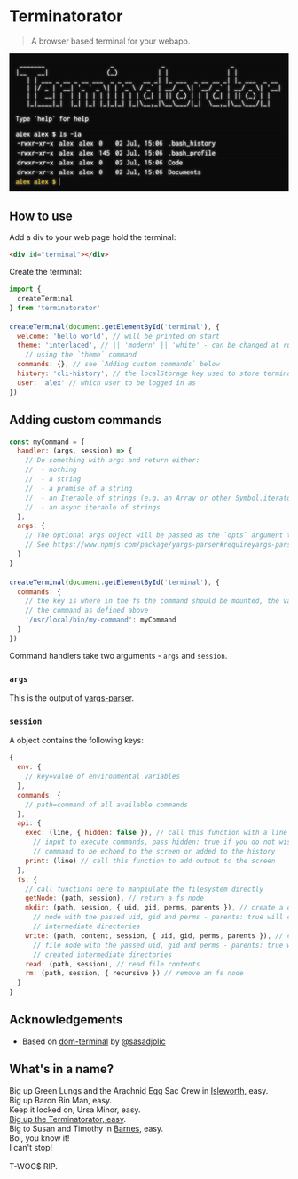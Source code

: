 # Terminatorator

> A browser based terminal for your webapp.

![Image of a Terminatorator running. Looks boss.](./assets/screenshot.png)

## How to use

Add a div to your web page hold the terminal:

```html
<div id="terminal"></div>
```

Create the terminal:

```javascript
import {
  createTerminal
} from 'terminatorator'

createTerminal(document.getElementById('terminal'), {
  welcome: 'hello world', // will be printed on start
  theme: 'interlaced', // || 'modern' || 'white' - can be changed at runtime
    // using the `theme` command
  commands: {}, // see `Adding custom commands` below
  history: 'cli-history', // the localStorage key used to store terminal history
  user: 'alex' // which user to be logged in as
})
```

## Adding custom commands

```javascript
const myCommand = {
  handler: (args, session) => {
    // Do something with args and return either:
    //  - nothing
    //  - a string
    //  - a promise of a string
    //  - an Iterable of strings (e.g. an Array or other Symbol.iterator)
    //  - an async iterable of strings
  },
  args: {
    // The optional args object will be passed as the `opts` argument to yargs-parser.
    // See https://www.npmjs.com/package/yargs-parser#requireyargs-parserargs-opts
  }
}

createTerminal(document.getElementById('terminal'), {
  commands: {
    // the key is where in the fs the command should be mounted, the value is
    // the command as defined above
    '/usr/local/bin/my-command': myCommand
  }
})
```

Command handlers take two arguments - `args` and `session`.

### `args`

This is the output of [yargs-parser](https://www.npmjs.com/package/yargs-parser).

### `session`

A object contains the following keys:

```javascript
{
  env: {
    // key=value of environmental variables
  },
  commands: {
    // path=command of all available commands
  },
  api: {
    exec: (line, { hidden: false }), // call this function with a line of shell
      // input to execute commands, pass hidden: true if you do not wish the
      // command to be echoed to the screen or added to the history
    print: (line) // call this function to add output to the screen
  },
  fs: {
    // call functions here to manpiulate the filesystem directly
    getNode: (path, session), // return a fs node
    mkdir: (path, session, { uid, gid, perms, parents }), // create a directory
      // node with the passed uid, gid and perms - parents: true will created
      // intermediate directories
    write: (path, content, session, { uid, gid, perms, parents }), // create a
      // file node with the passed uid, gid and perms - parents: true will
      // created intermediate directories
    read: (path, session), // read file contents
    rm: (path, session, { recursive }) // remove an fs node
  }
}
```

## Acknowledgements

- Based on [dom-terminal](https://www.npmjs.com/package/dom-terminal) by [@sasadjolic](https://github.com/sasadjolic)

## What's in a name?

Big up Green Lungs and the Arachnid Egg Sac Crew in [Isleworth](https://en.wikipedia.org/wiki/Isleworth), easy.<br />
Big up Baron Bin Man, easy.<br />
Keep it locked on, Ursa Minor, easy.<br />
[Big up the Terminatorator, easy](https://youtu.be/3z9uLdARaNU?t=700).<br />
Big to Susan and Timothy in [Barnes](https://en.wikipedia.org/wiki/Barnes,_London), easy.<br />
Boi, you know it!<br />
I can't stop!<br />
<br />
T-WOG$ RIP.
